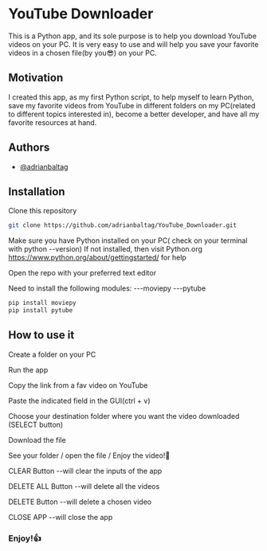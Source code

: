 # YouTube Downloader

This is a Python app, and its sole purpose is to help you download YouTube videos on your PC.
It is very easy to use and will help you save your favorite videos in a chosen file(by you😎) on your PC.



## Motivation

I created this app, as my first Python script, to help myself to learn Python, save my favorite videos from YouTube in different folders on my PC(related to different topics interested in), become a better developer, and have all my favorite resources at hand.
    

## Authors

- [@adrianbaltag](https://github.com/adrianbaltag)  



## Installation


Clone this repository
```bash
git clone https://github.com/adrianbaltag/YouTube_Downloader.git
```
Make sure you have Python installed on your PC( check on your terminal with python --version)
If not installed, then visit Python.org https://www.python.org/about/gettingstarted/ for help

Open the repo with your preferred text editor

Need to install the following modules:
---moviepy
---pytube

```bash
pip install moviepy
pip install pytube
```


## How to use it

Create a folder on your PC

Run the app

Copy the link from a fav video on YouTube

Paste the indicated field in the GUI(ctrl + v)

Choose your destination folder where you want the video downloaded (SELECT button)

Download the file 

See your folder / open the file / Enjoy the video!👀

CLEAR Button --will clear the inputs of the app

DELETE ALL Button --will delete all the videos

DELETE Button --will delete a chosen video

CLOSE APP --will close the app

### Enjoy!👍